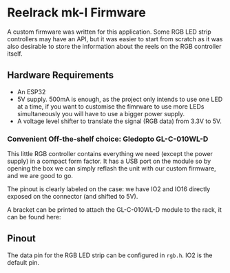 # Reelrack mk-I Firmware

A custom firmware was written for this application. Some RGB LED strip controllers may have an API, but it was easier to start from scratch as it was also desirable to store the information about the reels on the RGB controller itself. 

## Hardware Requirements

- An ESP32
- 5V supply. 500mA is enough, as the project only intends to use one LED at a time, if you want to customise the fimrware to use more LEDs simultaneously you will have to use a bigger power supply.
- A voltage level shifter to translate the signal (RGB data) from 3.3V to 5V.

### Convenient Off-the-shelf choice: Gledopto GL-C-010WL-D

This little RGB controller contains everything we need (except the power supply) in a compact form factor. It has a USB port on the module so by opening the box we can simply reflash the unit with our custom firmware, and we are good to go.

The pinout is clearly labeled on the case: we have IO2 and IO16 directly exposed on the connector (and shifted to 5V).

A bracket can be printed to attach the GL-C-010WL-D module to the rack, it can be found here:

## Pinout

The data pin for the RGB LED strip can be configured in ```rgb.h```. IO2 is the default pin.